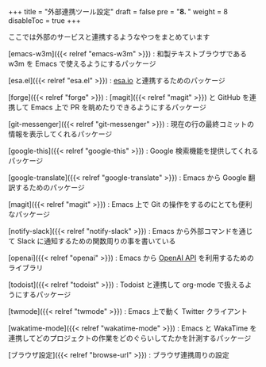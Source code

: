 +++
title = "外部連携ツール設定"
draft = false
pre = "<b>8. </b>"
weight = 8
disableToc = true
+++

ここでは外部のサービスと連携するようなやつをまとめています

[emacs-w3m]({{< relref "emacs-w3m" >}})
: 和製テキストブラウザである w3m を Emacs で使えるようにするパッケージ

[esa.el]({{< relref "esa.el" >}})
: [esa.io](https://esa.io/) と連携するためのパッケージ

[forge]({{< relref "forge" >}})
: [magit]({{< relref "magit" >}}) と GitHub を連携して Emacs 上で PR を眺めたりできるようにするパッケージ

[git-messenger]({{< relref "git-messenger" >}})
: 現在の行の最終コミットの情報を表示してくれるパッケージ

[google-this]({{< relref "google-this" >}})
: Google 検索機能を提供してくれるパッケージ

[google-translate]({{< relref "google-translate" >}})
: Emacs から Google 翻訳するためのパッケージ

[magit]({{< relref "magit" >}})
: Emacs 上で Git の操作をするのにとても便利なパッケージ

[notify-slack]({{< relref "notify-slack" >}})
: Emacs から外部コマンドを通じて Slack に通知するための関数周りの事を書いている

[openai]({{< relref "openai" >}})
: Emacs から [OpenAI API](https://openai.com/blog/openai-api) を利用するためのライブラリ

[todoist]({{< relref "todoist" >}})
: Todoist と連携して org-mode で扱えるようにするパッケージ

[twmode]({{< relref "twmode" >}})
: Emacs 上で動く Twitter クライアント

[wakatime-mode]({{< relref "wakatime-mode" >}})
: Emacs と WakaTime を連携してどのプロジェクトの作業をどのぐらいしてたかを計測するパッケージ

[ブラウザ設定]({{< relref "browse-url" >}})
: ブラウザ連携周りの設定
